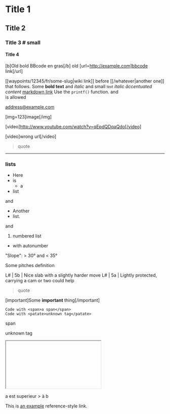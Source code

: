 # Title 1
## Title 2 ##
### Title 3 # small
#### Title 4 

[b]Old bold BBcode en gras[/b] 
old [url=http://example.com]bbcode link[/url]

[[waypoints/12345/fr/some-slug|wiki link]] before [[/whatever|another one]] that follows.
Some **bold text** and *italic* and small <small>text</small>
*italic âccentuated content*
[markdown link](https://example.com?a=b&c=d)
Use the `printf()` function.
and <br> is allowed

<address@example.com>

[img=123]image[/img]

[video]http://www.youtube.com/watch?v=qEpdQDqaQdo[/video]

[video]wrong url[/video]

> quote

----

### lists

* Here
* is
    * a
* list

and

- Another
- list.

and

1. numbered list
* with autonumber

"Slope": > 30° and < 35°

Some pitches definition

L# | 5b | Nice slab with a slightly harder move
L# | 5a | Lightly protected, carrying a cam or two could help

> quote

[important]Some **important**
thing[/important]

    Code with <span>a span</span>
    Code with <patate>unknown tag</patate>

<script> alert("beach") </script> 

<span>span</span>

<patate>unknown tag</patate>

<iframe>iframe</iframe>

a est superieur > à b

This is [an example][id] reference-style link.

[id]: http://example.com/  "Optional Title Here"